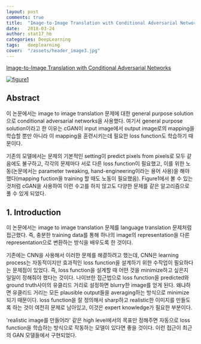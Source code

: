```yaml
---
layout: post
comments: true
title:  "Image-to-Image Translation with Conditional Adversarial Networks"
date:   2018-03-24
author: stat17_hb
categories: DeepLearning
tags:	deeplearning
cover:  "/assets/header_image3.jpg"
---
```


[Image-to-Image Translation with Conditional Adversarial Networks][article]

<a href="https://raw.githubusercontent.com/stat17-hb/stat17-hb.github.io/master/assets/pix2pix/figure1.PNG" data-lightbox="pix2pix" data-title="figure1">
  <img src="https://raw.githubusercontent.com/stat17-hb/stat17-hb.github.io/master/assets/pix2pix/figure1.PNG" title="figure1">
</a>

## Abstract

 이 논문에서는 image to image translation 문제에 대한 general purpose solution으로 conditional adversarial networks을 사용했다. 여기서 general purpose solution이라고 한 이유는 cGAN이 input image에서 output image로의 mapping을 학습할 뿐만 아니라 이 mapping을 훈련시키는데 필요한 loss function도 학습하기 때문이다. 
 
 기존의 모델에서는 문제의 기본적인 setting이 predict pixels from pixels로 모두 같음에도 불구하고, 각각의 문제마다 서로 다른 loss function이 필요했고, 이를 위한 노동(논문에서는 parameter tweaking, hand-engineering이라는 용어 사용)을 해야 했다(mapping fuction을 training 할 때도 노동이 필요했음). Figure1에서 볼 수 있는 것처럼 cGAN을 사용하여 이런 수고를 하지 않고도 다양한 문제를 같은 알고리즘으로 풀 수 있게 되었다.


## 1. Introduction

 이 논문에서는 image to image translation 문제를 language translation 문제처럼 접근했다. 즉, 충분한 training data를 통해 하나의 image의 representation을 다른 representation으로 변환하는 방식을 배우도록 한 것이다. 

 기존에는 CNN을 사용해서 이러한 문제를 해결하려고 했는데, CNN은 learning process는 자동적이지만 효과적인 loss function을 설계하기 위한 수작업이 필요하다는 문제점이 있었다. 즉, loss function을 설계할 때 어떤 것을 minimize하고 싶은지 일일이 정해줘야 했다는 것이다. 나이브한 접근법으로 loss function을 predicted와 ground truth사이의 유클리드 거리로 설정하면 blurry한 image를 얻게 된다. 왜냐하면 유클리드 거리는 모든 plausible output들을 averaging하는 방식으로 minimize 되기 때문이다. loss function을 잘 정의해서 sharp하고 realistic한 이미지를 만들도록 하는 것이 여전히 문제로 남아있고, 이것은 expert knowledge가 필요한 부분이다.

 'realistic image를 만들어라' 같은 high level에서의 목표만 정해주면 자동으로 loss function을 학습하는 방식으로 작동하는 모델이 있다면 좋을 것이다. 이런 접근이 최근의 GAN 모델들에서 구현되었다.
 


[article]: https://phillipi.github.io/pix2pix/